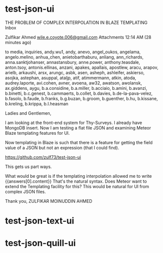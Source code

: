 # test-json-ui
THE PROBLEM OF COMPLEX INTERPOLATION IN BLAZE TEMPLATING
Inbox

Zulfikar Ahmed <wile.e.coyote.006@gmail.com>
Attachments
12:14 AM (28 minutes ago)

to media, inquiries, andy.wu1, andy, anevo, angel_oukos, angelama, angelo.melino, anhua_chen, anietobarthaburu, anliang, ann_richards, anna.sanktjohanser, annastansbury, anne.power, anthony.teasdale, anton.tsoy, antonis.ellinas, anzani, apakes, apallais, apostlew, aracu, arapov, arielb, arkaushi, arsx, arungc, asbk, asen, asheph, ashleifer, askierso, asojka, astephan, asuppal, ataljp, atif, atimmermann, atkin, atoda, audrey.laporte, avi.cohen, avner, avoena, aw32, awatson, awolansk, ax.giddens, aygu, b.a.considine, b.a.miller, b.acciaio, b.amini, b.avanzi, b.binetti, b.c.genest, b.cammaerts, b.collet, b.davies, b.de-la-pava-velez, b.fasolo, b.faude, b.franks, b.g.buzan, b.groom, b.guenther, b.hu, b.kissane, b.kreling, b.krippa, b.l.heasman

Ladies and Gentlemen,

I am looking at the front-end system for Thy-Surveys.  I already have MongoDB insert.  Now I am testing a flat file JSON and examining Meteor Blaze templating features for UI.  

Now templating in Blaze is such that there is a feature for getting the field value of a JSON but not an expression (that I could find).  

https://github.com/zulf73/test-json-ui

This gets us part ways.  

What would be great is if the templating interpolation allowed me to write {{answers[0].content}} 
That's the natural syntax.  Does Meteor want to extend the Templating facility for this? 
This would be natural for UI from complex JSON files.


Thank you,
ZULFIKAR MOINUDDIN AHMED
# test-json-text-ui
# test-json-quill-ui
